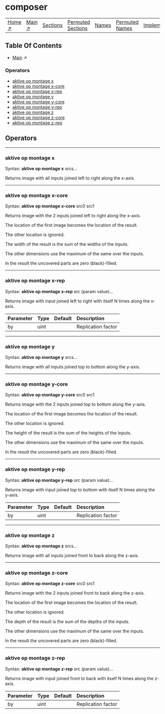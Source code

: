 # composer

||||||||
|---|---|---|---|---|---|---|
|[Home ↗](/)|[Main ↗](index.md)|[Sections](index.md#sectree)|[Permuted Sections](bypsections.md)|[Names](byname.md)|[Permuted Names](bypnames.md)|[Implementations](bylang.md)|

## Table Of Contents

  - [Main](index.md) ↗


### Operators

 - [aktive op montage x](#op_montage_x)
 - [aktive op montage x-core](#op_montage_x_core)
 - [aktive op montage x-rep](#op_montage_x_rep)
 - [aktive op montage y](#op_montage_y)
 - [aktive op montage y-core](#op_montage_y_core)
 - [aktive op montage y-rep](#op_montage_y_rep)
 - [aktive op montage z](#op_montage_z)
 - [aktive op montage z-core](#op_montage_z_core)
 - [aktive op montage z-rep](#op_montage_z_rep)

## Operators

---
### <a name='op_montage_x'></a> aktive op montage x

Syntax: __aktive op montage x__ srcs...

Returns image with all inputs joined left to right along the x-axis.


---
### <a name='op_montage_x_core'></a> aktive op montage x-core

Syntax: __aktive op montage x-core__ src0 src1

Returns image with the 2 inputs joined left to right along the x-axis.

The location of the first image becomes the location of the result.

The other location is ignored.

The width of the result is the sum of the widths of the inputs.

The other dimensions use the maximum of the same over the inputs.

In the result the uncovered parts are zero (black)-filled.


---
### <a name='op_montage_x_rep'></a> aktive op montage x-rep

Syntax: __aktive op montage x-rep__ src (param value)...

Returns image with input joined left to right with itself N times along the x-axis.

|Parameter|Type|Default|Description|
|:---|:---|:---|:---|
|by|uint||Replication factor|

---
### <a name='op_montage_y'></a> aktive op montage y

Syntax: __aktive op montage y__ srcs...

Returns image with all inputs joined top to bottom along the y-axis.


---
### <a name='op_montage_y_core'></a> aktive op montage y-core

Syntax: __aktive op montage y-core__ src0 src1

Returns image with the 2 inputs joined top to bottom along the y-axis.

The location of the first image becomes the location of the result.

The other location is ignored.

The height of the result is the sum of the heights of the inputs.

The other dimensions use the maximum of the same over the inputs.

In the result the uncovered parts are zero (black)-filled.


---
### <a name='op_montage_y_rep'></a> aktive op montage y-rep

Syntax: __aktive op montage y-rep__ src (param value)...

Returns image with input joined top to bottom with itself N times along the y-axis.

|Parameter|Type|Default|Description|
|:---|:---|:---|:---|
|by|uint||Replication factor|

---
### <a name='op_montage_z'></a> aktive op montage z

Syntax: __aktive op montage z__ srcs...

Returns image with all inputs joined front to back along the z-axis.


---
### <a name='op_montage_z_core'></a> aktive op montage z-core

Syntax: __aktive op montage z-core__ src0 src1

Returns image with the 2 inputs joined front to back along the z-axis.

The location of the first image becomes the location of the result.

The other location is ignored.

The depth of the result is the sum of the depths of the inputs.

The other dimensions use the maximum of the same over the inputs.

In the result the uncovered parts are zero (black)-filled.


---
### <a name='op_montage_z_rep'></a> aktive op montage z-rep

Syntax: __aktive op montage z-rep__ src (param value)...

Returns image with input joined front to back with itself N times along the z-axis.

|Parameter|Type|Default|Description|
|:---|:---|:---|:---|
|by|uint||Replication factor|

